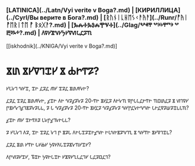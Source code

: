 ### [LATINICA](../Latn/Vyi verite v Boga?.md) | [КИРИЛЛИЦА](../Cyrl/Вы верите в Бога?.md) | [ᚱᚢᚾᛁᚳᚺᛖᛊᚲᚨᚤᚨ](../Runr/ᚡᚤᛁ ᚡᛖᚱᛁᛏᛖ ᚡ ᛒᛟᚷᚨ?.md) | [ⰃⰎⰀⰃⰑⰎⰉⰜⰀ](../Glag/Ⰲⱏⰹ ⰲⰵⱃⰹⱅⰵ ⰲ Ⰱⱁⰳⰰ?.md) | 𐍓𐍠𐍔𐍮𐍝𐍔𐍟𐍔𐍠𐍜𐍡𐍚𐍐𐍴
[[iskhodnik](../KNIGA/Vyi verite v Boga?.md)]

#  𐍮𐍨 𐍮𐍔𐍠𐍙𐍢𐍔 𐍮 𐍑𐍞𐍒𐍐?

𐍔𐍡𐍛𐍙 𐍝𐍔𐍢, 𐍢𐍞 𐍚𐍐𐍚 𐍕𐍔 𐍢𐍐𐍚 𐍮𐍨𐍥𐍛𐍞? 

𐍚𐍐𐍚 𐍢𐍐𐍚 𐍮𐍨𐍥𐍛𐍞, 𐍤𐍢𐍞 𐍓𐍞 𐍝𐍐𐍤𐍐𐍛𐍐 20‐𐍒𐍞 𐍮𐍔𐍚𐍐 𐍓𐍞𐍛𐍴 𐍠𐍣𐍡𐍡𐍚𐍞𐍒𐍞 𐍴𐍗𐍨𐍚𐍐 𐍮 𐍜𐍙𐍠𐍔 𐍣𐍮𐍔𐍛𐍙𐍤𐍙𐍮𐍐𐍛𐍐𐍡𐍰, 𐍐 𐍡 𐍝𐍐𐍤𐍐𐍛𐍐 20‐𐍒𐍞 𐍮𐍔𐍚𐍐 𐍝𐍐𐍤𐍐𐍛𐍐 𐍝𐍔𐍣𐍚𐍛𐍞𐍝𐍝𐍞 𐍡𐍞𐍚𐍠𐍐𐍦𐍐𐍢𐍰𐍡𐍴?

𐍤𐍢𐍞 𐍕𐍔 𐍢𐍞𐍒𐍓𐍐 𐍡𐍛𐍣𐍤𐍙𐍛𐍞𐍡𐍰?

𐍐 𐍔𐍡𐍛𐍙 𐍓𐍐, 𐍢𐍞 𐍢𐍐𐍚 𐍛𐍙 𐍣 𐍮𐍐𐍡 𐍓𐍞𐍡𐍢𐍐𐍢𐍞𐍤𐍝𐍞 𐍞𐍡𐍝𐍞𐍮𐍐𐍝𐍙𐍧 𐍮 𐍝𐍔𐍒𐍞 𐍮𐍔𐍠𐍙𐍢𐍰?

𐍚𐍐𐍚 𐍮𐍨 𐍔𐍒𐍞 𐍡𐍔𐍑𐍔 𐍟𐍠𐍔𐍓𐍡𐍢𐍐𐍮𐍛𐍴𐍔𐍢𐍔?

𐍓𐍣𐍜𐍐𐍔𐍢𐍔, 𐍱𐍢𐍞 𐍟𐍠𐍞𐍡𐍢𐍞 𐍔𐍮𐍠𐍔𐍧𐍡𐍚𐍙𐍔 𐍡𐍚𐍐𐍗𐍚𐍙?
